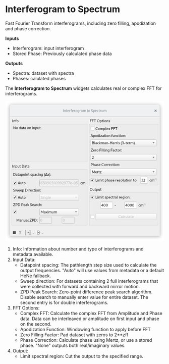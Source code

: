 Interferogram to Spectrum
=========================

Fast Fourier Transform interferograms, including zero filling, apodization and phase correction.

**Inputs**

- Interferogram: input interferogram
- Stored Phase: Previously calculated phase data

**Outputs**

- Spectra: dataset with spectra
- Phases: calulated phases

The **Interferogram to Spectrum** widgets calculates real or complex FFT for interferograms.

![](images/FFT.png)

1. Info: Information about number and type of interferograms and metadata available.
2. Input Data:
   - Datapoint spacing: The pathlength step size used to calculate the output frequencies. 
     "Auto" will use values from metadata or a default HeNe fallback.
   - Sweep direction: For datasets containing 2 full interferograms that were collected with forward and backward mirror motion.
   - ZPD Peak Search: Zero-point difference peak search algorithm. Disable search to manually enter value for entire dataset. The second entry is for double interferograms.
3. FFT Options:
   - Complex FFT: Calculate the complex FFT from Amplitude and Phase data. Data can be interleaved or amplitude on first input and phase on the second.
   - Apodization Function: Windowing function to apply before FFT
   - Zero Filling Factor: Pad dataset with zeros to 2**zff
   - Phase Correction: Calculate phase using Mertz, or use a stored phase. "None" outputs both real/imaginary values.
4. Output:
   - Limit spectral region: Cut the output to the specified range.
